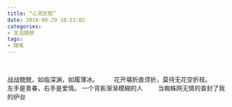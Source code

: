```yaml
---
title: “心灵历程”
date: 2018-09-29 18:53:02
categories:
- 生活随想
tags:
- 随笔
---
```



<!-- more -->   

<br />

战战兢兢，如临深渊，如履薄冰。
&#160; &#160; &#160; &#160; 
花开堪折直须折，莫待无花空折枝。
&#160; &#160; &#160; &#160;
左手是青春，右手是爱情。
一个背影渐渐模糊的人
&#160; &#160; &#160; &#160;
当蜘蛛网无情的查封了我的炉台









